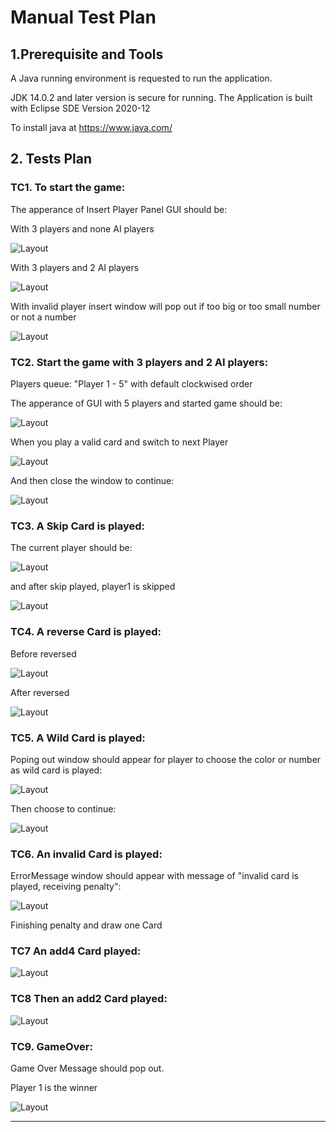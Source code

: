 # Manual Test Plan
## 1.Prerequisite and Tools
A Java running environment is requested to run the application.

JDK 14.0.2 and later version is secure for running.
The Application is built with Eclipse SDE Version 2020-12

To install java at https://www.java.com/

## 2. Tests Plan

### TC1. To start the game:
The apperance of Insert Player Panel GUI should be:

With 3 players and none AI players

<img src="./Pic/start.png"
     alt="Layout"/>
<br />

With 3 players and 2 AI players

<img src="./Pic/3Player2AI.png"
     alt="Layout"/>

With invalid player insert window will pop out if too big or too small number or not a number

<img src="./Pic/invalidInput.png"
     alt="Layout"/>

### TC2. Start the game with 3 players and 2 AI players:

Players queue: "Player 1 - 5" with default clockwised order

The apperance of GUI with 5 players and started game should be:

<img src="./Pic/play1.png"
     alt="Layout"/>

When you play a valid card and switch to next Player

<img src="./Pic/afterPlay.png"
     alt="Layout"/>

And then close the window to continue:

<img src="./Pic/nextPlayer.png"
     alt="Layout"/>


### TC3. A Skip Card is played:

The current player should be:

<img src="./Pic/skip.png"
     alt="Layout"/>

and after skip played, player1 is skipped

<img src="./Pic/afterSkip.png"
     alt="Layout"/>

### TC4. A reverse Card is played:

Before reversed

<img src="./Pic/beforeRev.png"
     alt="Layout"/>

After reversed

<img src="./Pic/reved.png"
     alt="Layout"/>


### TC5. A Wild Card is played:
Poping out window should appear for player to choose the color or number as wild card is played:

<img src="./Pic/wildPanel.png"
     alt="Layout"/>

Then choose to continue:

<img src="./Pic/afterWild.png"
     alt="Layout"/>

### TC6. An invalid Card is played:
ErrorMessage window should appear with message of "invalid card is played, receiving penalty":

<img src="./Pic/noValid.png"
     alt="Layout"/>

Finishing penalty and draw one Card

### TC7 An add4 Card played:

<img src="./Pic/ADD4.png"
     alt="Layout"/>

### TC8 Then an add2 Card played:

<img src="./Pic/add2.png"
     alt="Layout"/>

### TC9. GameOver:

Game Over Message should pop out.

Player 1 is the winner

<img src="./Pic/winning.png"
     alt="Layout"/>

----------